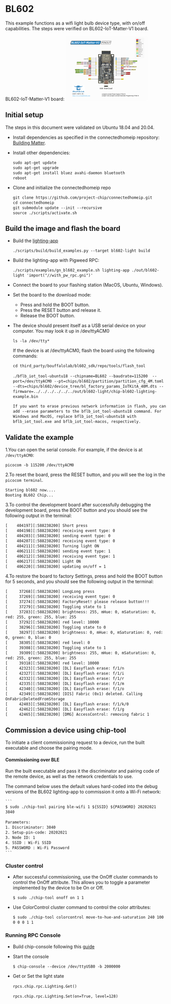 # BL602

This example functions as a wifi light bulb device type, with on/off
capabilities. The steps were verified on BL602-IoT-Matter-V1 board.

BL602-IoT-Matter-V1 board:
<img src="../../../platform/bouffalolab/bl602/doc/images/BL602-IoT-Matter_V1.png" style="zoom:25%;" />

## Initial setup

The steps in this document were validated on Ubuntu 18.04 and 20.04.

-   Install dependencies as specified in the connectedhomeip repository:
    [Building Matter](https://github.com/project-chip/connectedhomeip/blob/interop_testing_te9/docs/guides/BUILDING.md).
-   Install other dependencies:

    ```
    sudo apt-get update
    sudo apt-get upgrade
    sudo apt-get install bluez avahi-daemon bluetooth
    reboot
    ```

-   Clone and initialize the connectedhomeip repo

    ```
    git clone https://github.com/project-chip/connectedhomeip.git
    cd connectedhomeip
    git submodule update --init --recursive
    source ./scripts/activate.sh
    ```

## Build the image and flash the board

-   Build the
    [lighting-app](https://github.com/project-chip/connectedhomeip/tree/master/examples/lighting-app/bouffalolab/bl602)

    ```
    ./scripts/build/build_examples.py --target bl602-light build
    ```

-   Build the lighting-app with Pigweed RPC:

    ```
    ./scripts/examples/gn_bl602_example.sh lighting-app ./out/bl602-light 'import("//with_pw_rpc.gni")'
    ```

-   Connect the board to your flashing station (MacOS, Ubuntu, Windows).

-   Set the board to the download mode:

    -   Press and hold the BOOT button.
    -   Press the RESET button and release it.
    -   Release the BOOT button.

-   The device should present itself as a USB serial device on your computer.
    You may look it up in /dev/ttyACM0

    ```
    ls -la /dev/tty*
    ```

    If the device is at /dev/ttyACM0, flash the board using the following
    commands:

    ```
    cd third_party/bouffalolab/bl602_sdk/repo/tools/flash_tool

    ./bflb_iot_tool-ubuntu18 --chipname=BL602 --baudrate=115200  --port=/dev/ttyACM0 --pt=chips/bl602/partition/partition_cfg_4M.toml --dts=chips/bl602/device_tree/bl_factory_params_IoTKitA_40M.dts --firmware=../../../../../../out/bl602-light/chip-bl602-lighting-example.bin
    ```

    ```
    If you want to erase previous network information in flash, you can add --erase parameters to the bflb_iot_tool-ubuntu18 command. For Windows and MacOS, replace bflb_iot_tool-ubuntu18 with bflb_iot_tool.exe and bflb_iot_tool-macos, respectively.
    ```

## Validate the example

1.You can open the serial console. For example, if the device is at
`/dev/ttyACM0`:

```
picocom -b 115200 /dev/ttyACM0
```

2.To reset the board, press the RESET button, and you will see the log in the
`picocom terminal`.

```
Starting bl602 now....
Booting BL602 Chip...
```

3.To control the development board after successfully debugging the development
board, press the BOOT button and you should see the following output in the
terminal:

```
[    404197][:588238200] Short press
[    404198][:588238200] receiving event type: 0
[    404203][:588238200] sending event type: 0
[    404207][:588238200] receiving event type: 0
[    404211][:588238200] Turning light ON
[    406211][:588238200] sending event type: 1
[    406212][:588238200] receiving event type: 1
[    406217][:588238200] Light ON
[    406220][:588238200] updating on/off = 1
```

4.To restore the board to factory Settings, press and hold the BOOT button for 5
seconds, and you should see the following output in the terminal:

```
[     37268][:588238200] LongLong press
[     37269][:588238200] receiving event type: 0
[     37274][:588238200] FactoryReset! please release button!!!
[     37279][:588238200] Toggling state to 1
[     37283][:588238200] brightness: 255, mHue: 0, mSaturation: 0, red: 255, green: 255, blue: 255
[     37292][:588238200] red level: 10000
[     38296][:588238200] Toggling state to 0
[     38297][:588238200] brightness: 0, mHue: 0, mSaturation: 0, red: 0, green: 0, blue: 0
[     38305][:588238200] red level: 0
[     39308][:588238200] Toggling state to 1
[     39309][:588238200] brightness: 255, mHue: 0, mSaturation: 0, red: 255, green: 255, blue: 255
[     39318][:588238200] red level: 10000
[     42323][:588238200] [DL] Easyflash erase: f/1/n
[     42327][:588238200] [DL] Easyflash erase: f/1/i
[     42332][:588238200] [DL] Easyflash erase: f/1/r
[     42335][:588238200] [DL] Easyflash erase: f/1/m
[     42340][:588238200] [DL] Easyflash erase: f/1/o
[     42349][:588238200] [DIS] Fabric (0x1) deleted. Calling OnFabricDeletedFromStorage
[     42403][:588238200] [DL] Easyflash erase: f/1/k/0
[     42462][:588238200] [DL] Easyflash erase: f/1/g
[     42465][:588238200] [DMG] AccessControl: removing fabric 1
```

## Commission a device using chip-tool

To initiate a client commissioning request to a device, run the built executable
and choose the pairing mode.

#### Commissioning over BLE

Run the built executable and pass it the discriminator and pairing code of the
remote device, as well as the network credentials to use.

The command below uses the default values hard-coded into the debug versions of
the BL602 lighting-app to commission it onto a Wi-Fi network:

    ```
    $ sudo ./chip-tool pairing ble-wifi 1 ${SSID} ${PASSWORD} 20202021 3840

    Parameters:
    1. Discriminator: 3840
    2. Setup-pin-code: 20202021
    3. Node ID: 1
    4. SSID : Wi-Fi SSID
    5. PASSWORD : Wi-Fi Password
    ```

### Cluster control

-   After successful commissioning, use the OnOff cluster commands to control
    the OnOff attribute. This allows you to toggle a parameter implemented by
    the device to be On or Off.

    ```
    $ sudo ./chip-tool onoff on 1 1
    ```

-   Use ColorControl cluster command to control the color attributes:

    ```
    $ sudo ./chip-tool colorcontrol move-to-hue-and-saturation 240 100 0 0 0 1 1
    ```

### Running RPC Console

-   Build chip-console following this
    [guide](../../../common/pigweed/rpc_console/README.md)

-   Start the console

    ```
    $ chip-console --device /dev/ttyUSB0 -b 2000000
    ```

-   Get or Set the light state

    `rpcs.chip.rpc.Lighting.Get()`

    `rpcs.chip.rpc.Lighting.Set(on=True, level=128)`
